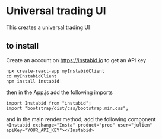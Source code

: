 # Universal trading UI

This creates a universal trading UI

## to install

Create an account on https://instabid.io to get an API key
```
npx create-react-app myInstabidClient
cd myInstabidClient
npm install instabid
```

then in the App.js add the following imports
```
import Instabid from "instabid";
import "bootstrap/dist/css/bootstrap.min.css";
```        
and in the main render method, add the following component
`      <Instabid exchange="Insta" product="prod" user="julien" apiKey="YOUR_API_KEY"></Instabid>`